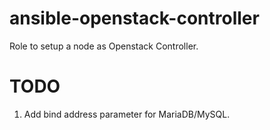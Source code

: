 ansible-openstack-controller
============================
Role to setup a node as Openstack Controller.

TODO
====
1. Add bind address parameter for MariaDB/MySQL.